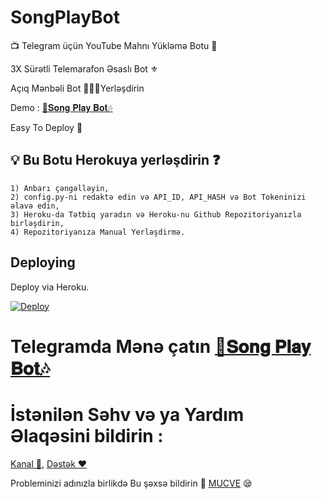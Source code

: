 # SongPlayBot

📺 Telegram üçün YouTube Mahnı Yükləmə Botu 🔮

3X Sürətli Telemarafon Əsaslı Bot ⚜

Açıq Mənbəli Bot 👨🏻‍💻Yerləşdirin

Demo : [🎸𝐒𝐨𝐧𝐠 𝐏𝐥𝐚𝐲 𝐁𝐨𝐭🎶](###)

Easy To Deploy 🤗

## 💡 Bu Botu Herokuya yerləşdirin ❓️
```
1) Anbarı çəngəlləyin,
2) config.py-ni redaktə edin və API_ID, API_HASH və Bot Tokeninizi əlavə edin,
3) Heroku-da Tətbiq yaradın və Heroku-nu Github Repozitoriyanızla birləşdirin,
4) Repozitoriyanıza Manual Yerləşdirmə.
```
## Deploying
Deploy via Heroku.
<p>
  <a href="https://heroku.com/deploy?template=https://github.com/DivideProjects/GoLangTgBot"><img src="https://www.herokucdn.com/deploy/button.svg" alt="Deploy"></a>
</p>

# Telegramda Mənə çatın [🎸𝐒𝐨𝐧𝐠 𝐏𝐥𝐚𝐲 𝐁𝐨𝐭🎶](###)

# İstənilən Səhv və ya Yardım Əlaqəsini bildirin :
[Kanal 💬](https://t.me/DejavuSupport), 
[Dəstək ❤️](https://t.me/DejavuGurup) 

Probleminizi adınızla birlikdə Bu şəxsə bildirin 📲 [MUCVE](https://t.me/MUCVE_M) 😪
